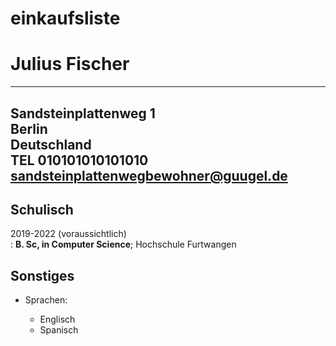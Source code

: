 # einkaufsliste


Julius Fischer
============

-------------------
Sandsteinplattenweg 1  
Berlin  
Deutschland  	
TEL 010101010101010  
sandsteinplattenwegbewohner@guugel.de
-------------------

Schulisch
---------

2019-2022 (voraussichtlich)  
:   **B. Sc, in Computer Science**; Hochschule Furtwangen


Sonstiges
---------

* Sprachen:  

     * Englisch  
     * Spanisch  

